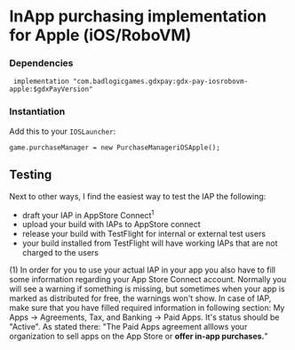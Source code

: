 # InApp purchasing implementation for Apple (iOS/RoboVM)

### Dependencies

     implementation "com.badlogicgames.gdxpay:gdx-pay-iosrobovm-apple:$gdxPayVersion"

### Instantiation

Add this to your `IOSLauncher`:

    game.purchaseManager = new PurchaseManageriOSApple();

## Testing
Next to other ways, I find the easiest way to test the IAP the following: 

* draft your IAP in AppStore Connect<sup>1</sup>
* upload your build with IAPs to AppStore connect
* release your build with TestFlight for internal or external test users
* your build installed from TestFlight will have working IAPs that are not charged to the users


(1) In order for you  to use your actual IAP in your app you also have to fill some information regarding your App Store Connect account. Normally you will see a warning if something is missing, but sometimes when your app is marked as distributed for free, the warnings won't show. In case of IAP, make sure that you have filled required information in following section:
My Apps -> Agreements, Tax, and Banking -> Paid Apps. It's status should be "Active". As stated there: "The Paid Apps agreement alllows your organization to sell apps on the App Store or **offer in-app purchases.**"